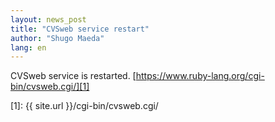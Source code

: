 ```yaml
---
layout: news_post
title: "CVSweb service restart"
author: "Shugo Maeda"
lang: en
---
```


CVSweb service is restarted.
[https://www.ruby-lang.org/cgi-bin/cvsweb.cgi/][1]



[1]: {{ site.url }}/cgi-bin/cvsweb.cgi/
